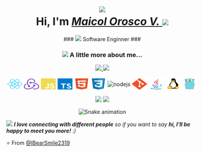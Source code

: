 <div>
  
  <h1 align="center">
    <img  src="https://avatars.githubusercontent.com/u/78711486?v=4" width="150"><br>
    Hi, I'm 
    <a href="https://www.facebook.com/maicol.oroscovasquez.10/">
    <i>Maicol Orosco V.</i>
    </a> <img src="https://media.giphy.com/media/mGcNjsfWAjY5AEZNw6/giphy.gif" width="50">
    </h2>
  
  </h1>
</div>

<div align="center">
    ### <img src="https://media.giphy.com/media/fYSnHlufseco8Fh93Z/giphy.gif" width="30">
    Software Enginner ###
</div>





<!-- [![GitHub IBearSmile](https://img.shields.io/github/followers/IBearSmile2319?label=follow&style=social)](https://github.com/IBearSmile2319) -->

### <div align="center"><img src="https://media.giphy.com/media/VgCDAzcKvsR6OM0uWg/giphy.gif" width="50"> A little more about me...  </div>

<div align="center">
  <a href="https://github.com/IBearSmile2319">
    <img height="150em" src="https://github-readme-stats.vercel.app/api?username=IBearSmile2319&count_private=true&include_all_commits=true&show_icons=true&theme=dracula&hide_border=false&show_owner=true"/>
    <img height="150em" src="https://github-readme-stats.vercel.app/api/top-langs/?username=IBearSmile2319&theme=dracula&hide_border=false&&layout=compact"/>
  </a>
</div>

<div align="center" valign="top"><br>
  <img align="center" alt="React" height="30" width="40" src="https://raw.githubusercontent.com/devicons/devicon/master/icons/react/react-original.svg">
  <img align="center" alt="Redux" height="30" width="40" src="https://raw.githubusercontent.com/devicons/devicon/master/icons/redux/redux-original.svg">
  <img align="center" alt="Js" height="30" width="40" src="https://raw.githubusercontent.com/devicons/devicon/master/icons/javascript/javascript-plain.svg">
  <img align="center" alt="Js" height="30" width="40" src="https://raw.githubusercontent.com/devicons/devicon/master/icons/typescript/typescript-plain.svg">
  <img align="center" alt="HTML" height="30" width="40" src="https://raw.githubusercontent.com/devicons/devicon/master/icons/html5/html5-original.svg">
  <img align="center" alt="CSS" height="30" width="40" src="https://raw.githubusercontent.com/devicons/devicon/master/icons/css3/css3-original.svg">
  <img align="center" alt="nodejs" height="30" width="40" src="https://cdn.worldvectorlogo.com/logos/nodejs-icon.svg">
  
  <img align="center" alt="git" height="30" width="40" src="https://raw.githubusercontent.com/devicons/devicon/master/icons/git/git-original.svg">
  <img align="center" alt="java" height="30" width="40" src="https://raw.githubusercontent.com/devicons/devicon/master/icons/java/java-original.svg">
  <img align="center" alt="linux" height="30" width="40" src="https://raw.githubusercontent.com/devicons/devicon/master/icons/linux/linux-original.svg">
  <img align="center" alt="golang" height="30" width="40" src="https://raw.githubusercontent.com/devicons/devicon/master/icons/go/go-original.svg">
</div><br>

<div align="center">
  <a href="https://www.instagram.com/maicol_o.v/" target="_blank"><img src="https://img.shields.io/badge/-Instagram-%23E4405F?style=for-the-badge&logo=instagram&logoColor=white" target="_blank"></a>
  <a href="mailto:maicol.ov23@gmail.com"><img src="https://img.shields.io/badge/-Gmail-%23333?style=for-the-badge&logo=gmail&logoColor=white" target="_blank"></a>
</div>

<div align="center">
  
  ![Snake animation](https://github.com/danielbped/danielbped/blob/output/github-contribution-grid-snake.svg)
  
</div>

<img src="https://media.giphy.com/media/LnQjpWaON8nhr21vNW/giphy.gif" width="60"> <em><b>I love connecting with different people</b> so if you want to say <b>hi, I'll be happy to meet you more!</b> :)</em>

⭐️ From [@IBearSmile2319](https://github.com/IBearSmile2319)

